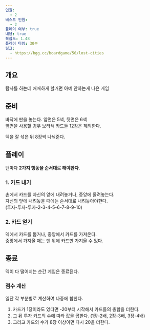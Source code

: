 ```yaml
---
인원:
  - 2
베스트 인원:
  - 2
플레이 여부: true
내용: true
복잡도: 1.48
플레이 타임: 30분
링크:
  - https://bgg.cc/boardgame/50/lost-cities
---
```

## 개요
탐사를 하는데 애매하게 할거면 아예 안하는게 나은 게임
## 준비
바닥에 판을 놓는다. 앞면은 5색, 뒷면은 6색  
앞면을 사용할 경우 보라색 카드들 12장은 제외한다.

덱을 잘 섞은 뒤 8장씩 나눠준다.
## 플레이
턴마다 **2가지 행동을 순서대로 해야한다.**
### 1. 카드 내기
손에서 카드를 자신의 앞에 내려놓거나, 중앙에 올려놓는다.  
자신의 앞에 내려놓을 때에는 순서대로 내려놓아야한다.  
(투자-투자-투자-2-3-4-5-6-7-8-9-10)
### 2. 카드 얻기  
덱에서 카드를 뽑거나, 중앙에서 카드를 가져온다.  
중앙에서 가져올 때는 맨 위에 카드만 가져올 수 있다.
## 종료
덱이 다 떨어지는 순간 게임은 종료된다.
### 점수 계산
일단 각 부분별로 계산하여 나중에 합한다.
1. 카드가 1장이라도 있다면 -20부터 시작해서 카드들의 총합을 더한다.
2. 그 뒤 투자 카드의 수에 따라 값을 곱한다.
   (1장-2배, 2장-3배, 3장-4배)
3. 그리고 카드의 수가 8장 이상이면 다시 20을 더한다.